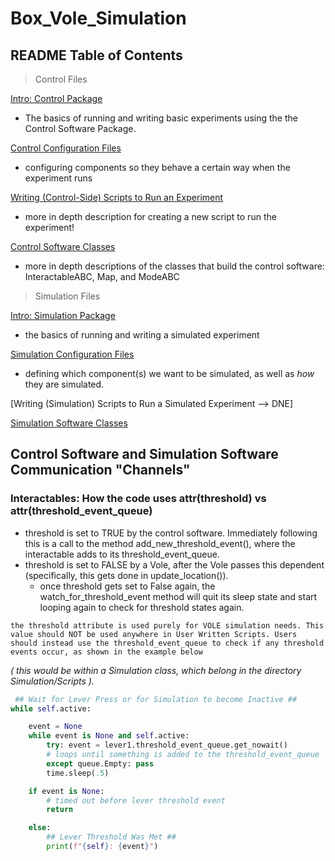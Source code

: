 
# Box_Vole_Simulation

## README Table of Contents ##

> Control Files

[Intro: Control Package](Control/README.md)
    
- The basics of running and writing basic experiments using the the Control Software Package. 

[Control Configuration Files](Control/Configurations/README.md)

- configuring components so they behave a certain way when the experiment runs

[Writing (Control-Side) Scripts to Run an Experiment](Control/Scripts/README.md)

- more in depth description for creating a new script to run the experiment!

[Control Software Classes](Control/Classes/README.md)

- more in depth descriptions of the classes that build the control software: InteractableABC, Map, and ModeABC

> Simulation Files 

[Intro: Simulation Package](Simulation/README.md) 

- the basics of running and writing a simulated experiment 

[Simulation Configuration Files](Simulation/Configurations/README.md)

- defining which component(s) we want to be simulated, as well as *how* they are simulated. 

[Writing (Simulation) Scripts to Run a Simulated Experiment --> DNE]

[Simulation Software Classes](Simulation/Classes/README.md)



## Control Software and Simulation Software Communication "Channels"

### Interactables: How the code uses attr(threshold) vs attr(threshold_event_queue)


- threshold is set to TRUE by the control software. Immediately following this is a call to the method add_new_threshold_event(), where the interactable adds to its threshold_event_queue. 
- threshold is set to FALSE by a Vole, after the Vole passes this dependent (specifically, this gets done in update_location()). 
    - once threshold gets set to False again, the watch_for_threshold_event method will quit its sleep state and start looping again to check for threshold states again.

~~~
the threshold attribute is used purely for VOLE simulation needs. This value should NOT be used anywhere in User Written Scripts. Users should instead use the threshold_event_queue to check if any threshold events occur, as shown in the example below 
~~~
*( this would be within a Simulation class, which belong in the directory Simulation/Scripts ).*


~~~python
 ## Wait for Lever Press or for Simulation to become Inactive ##
while self.active: 

    event = None 
    while event is None and self.active: 
        try: event = lever1.threshold_event_queue.get_nowait() 
        # loops until something is added to the threshold_event_queue
        except queue.Empty: pass 
        time.sleep(.5)

    if event is None:  
        # timed out before lever threshold event
        return 

    else: 
        ## Lever Threshold Was Met ## 
        print(f"{self}: {event}")  


~~~
